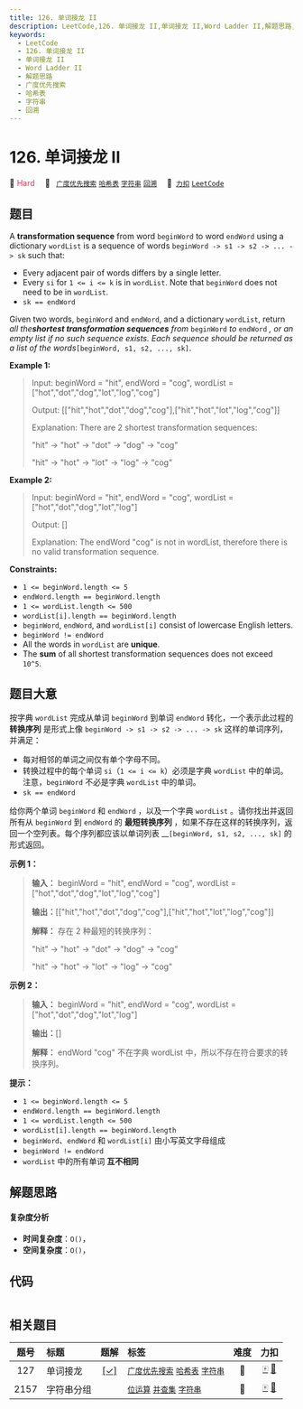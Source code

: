 ```yaml
---
title: 126. 单词接龙 II
description: LeetCode,126. 单词接龙 II,单词接龙 II,Word Ladder II,解题思路,广度优先搜索,哈希表,字符串,回溯
keywords:
  - LeetCode
  - 126. 单词接龙 II
  - 单词接龙 II
  - Word Ladder II
  - 解题思路
  - 广度优先搜索
  - 哈希表
  - 字符串
  - 回溯
---
```


# 126. 单词接龙 II

🔴 <font color=#ff334b>Hard</font>&emsp; 🔖&ensp; [`广度优先搜索`](/tag/breadth-first-search.md) [`哈希表`](/tag/hash-table.md) [`字符串`](/tag/string.md) [`回溯`](/tag/backtracking.md)&emsp; 🔗&ensp;[`力扣`](https://leetcode.cn/problems/word-ladder-ii) [`LeetCode`](https://leetcode.com/problems/word-ladder-ii)

## 题目

A **transformation sequence** from word `beginWord` to word `endWord` using a
dictionary `wordList` is a sequence of words `beginWord -> s1 -> s2 -> ... ->
sk` such that:

  * Every adjacent pair of words differs by a single letter.
  * Every `si` for `1 <= i <= k` is in `wordList`. Note that `beginWord` does not need to be in `wordList`.
  * `sk == endWord`

Given two words, `beginWord` and `endWord`, and a dictionary `wordList`,
return _all the**shortest transformation sequences** from_ `beginWord` _to_
`endWord` _, or an empty list if no such sequence exists. Each sequence should
be returned as a list of the words_`[beginWord, s1, s2, ..., sk]`.



**Example 1:**

> Input: beginWord = "hit", endWord = "cog", wordList = ["hot","dot","dog","lot","log","cog"]
> 
> Output: [["hit","hot","dot","dog","cog"],["hit","hot","lot","log","cog"]]
> 
> Explanation:  There are 2 shortest transformation sequences:
> 
> "hit" -> "hot" -> "dot" -> "dog" -> "cog"
> 
> "hit" -> "hot" -> "lot" -> "log" -> "cog"

**Example 2:**

> Input: beginWord = "hit", endWord = "cog", wordList = ["hot","dot","dog","lot","log"]
> 
> Output: []
> 
> Explanation: The endWord "cog" is not in wordList, therefore there is no valid transformation sequence.

**Constraints:**

  * `1 <= beginWord.length <= 5`
  * `endWord.length == beginWord.length`
  * `1 <= wordList.length <= 500`
  * `wordList[i].length == beginWord.length`
  * `beginWord`, `endWord`, and `wordList[i]` consist of lowercase English letters.
  * `beginWord != endWord`
  * All the words in `wordList` are **unique**.
  * The **sum** of all shortest transformation sequences does not exceed `10^5`.


## 题目大意

按字典 `wordList` 完成从单词 `beginWord` 到单词 `endWord` 转化，一个表示此过程的 **转换序列** 是形式上像
`beginWord -> s1 -> s2 -> ... -> sk` 这样的单词序列，并满足：

  * 每对相邻的单词之间仅有单个字母不同。
  * 转换过程中的每个单词 `si`（`1 <= i <= k`）必须是字典 `wordList` 中的单词。注意，`beginWord` 不必是字典 `wordList` 中的单词。
  * `sk == endWord`

给你两个单词 `beginWord` 和 `endWord` ，以及一个字典 `wordList` 。请你找出并返回所有从 `beginWord` 到
`endWord` 的 **最短转换序列** ，如果不存在这样的转换序列，返回一个空列表。每个序列都应该以单词列表 __`[beginWord, s1,
s2, ..., sk]` 的形式返回。



**示例 1：**

> 
> 
> 
> 
> 
> **输入：** beginWord = "hit", endWord = "cog", wordList = ["hot","dot","dog","lot","log","cog"]
> 
> **输出：**[["hit","hot","dot","dog","cog"],["hit","hot","lot","log","cog"]]
> 
> **解释：** 存在 2 种最短的转换序列：
> 
> "hit" -> "hot" -> "dot" -> "dog" -> "cog"
> 
> "hit" -> "hot" -> "lot" -> "log" -> "cog"
> 
> 

**示例 2：**

> 
> 
> 
> 
> 
> **输入：** beginWord = "hit", endWord = "cog", wordList = ["hot","dot","dog","lot","log"]
> 
> **输出：**[]
> 
> **解释：** endWord "cog" 不在字典 wordList 中，所以不存在符合要求的转换序列。
> 
> 



**提示：**

  * `1 <= beginWord.length <= 5`
  * `endWord.length == beginWord.length`
  * `1 <= wordList.length <= 500`
  * `wordList[i].length == beginWord.length`
  * `beginWord`、`endWord` 和 `wordList[i]` 由小写英文字母组成
  * `beginWord != endWord`
  * `wordList` 中的所有单词 **互不相同**


## 解题思路

#### 复杂度分析

- **时间复杂度**：`O()`，
- **空间复杂度**：`O()`，

## 代码

```javascript

```

## 相关题目

<!-- prettier-ignore -->
| 题号 | 标题 | 题解 | 标签 | 难度 | 力扣 |
| :------: | :------ | :------: | :------ | :------: | :------: |
| 127 | 单词接龙 | [[✓]](/problem/0127.md) |  [`广度优先搜索`](/tag/breadth-first-search.md) [`哈希表`](/tag/hash-table.md) [`字符串`](/tag/string.md) | 🔴 | [🀄️](https://leetcode.cn/problems/word-ladder) [🔗](https://leetcode.com/problems/word-ladder) |
| 2157 | 字符串分组 |  |  [`位运算`](/tag/bit-manipulation.md) [`并查集`](/tag/union-find.md) [`字符串`](/tag/string.md) | 🔴 | [🀄️](https://leetcode.cn/problems/groups-of-strings) [🔗](https://leetcode.com/problems/groups-of-strings) |